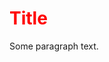 

<head>
  <style>
    h1 { color: #FF0000; }
  </style>
</head>
<body>
  <h1>Title</h1>
  <p>Some paragraph text.</p>
</body>

